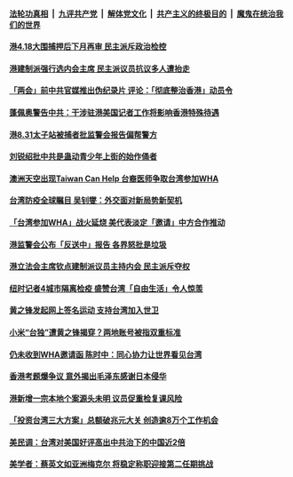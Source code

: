 

####  [法轮功真相](../../../../basic/blob/master/README.md?t=05190031) &nbsp;|&nbsp; [九评共产党](../../../../9ping.md/blob/master/README.md?t=05190031) &nbsp;|&nbsp; [解体党文化](../../../../jtdwh.md/blob/master/README.md?t=05190031)  &nbsp;|&nbsp; [共产主义的终极目的](../../../../gczydzjmd.md/blob/master/README.md?t=05190031) &nbsp;|&nbsp; [魔鬼在统治我们的世界](../../../../mgztzwmdsj.md/blob/master/README.md?t=05190031) 

#### [港4.18大围捕押后下月再审 民主派斥政治检控](../pages/soh55/380122.md?t=05190031) 
#### [港建制派强行选内会主席 民主派议员抗议多人遭抬走](../pages/soh55/380107.md?t=05190031) 
#### [「两会」前中共官媒推出伪纪录片 评论：「彻底整治香港」动员令](../pages/soh55/380026.md?t=05190031) 
#### [蓬佩奥警告中共：干涉驻港美国记者工作将影响香港特殊待遇](../pages/soh55/379972.md?t=05190031) 
#### [港8.31太子站被捕者批监警会报告偏帮警方](../pages/soh55/379780.md?t=05190031) 
#### [刘锐绍批中共是蛊动青少年上街的始作俑者](../pages/soh55/379777.md?t=05190031) 
#### [澳洲天空出现Taiwan Can Help 台裔医师争取台湾参加WHA](../pages/soh55/379630.md?t=05190031) 
#### [台湾防疫全球瞩目 吴钊燮：外交面对新局势新契机](../pages/soh55/379441.md?t=05190031) 
#### [「台湾参加WHA」战火延烧 美代表淡定「邀请」中方合作推动](../pages/soh55/379366.md?t=05190031) 
#### [港监警会公布「反送中」报告 各界怒批是垃圾](../pages/soh55/379186.md?t=05190031) 
#### [港立法会主席钦点建制派议员主持内会 民主派斥夺权](../pages/soh55/379180.md?t=05190031) 
#### [纽时记者4城市隔离检疫 盛赞台湾「自由生活」令人惊羡](../pages/soh55/379042.md?t=05190031) 
#### [黄之锋发起网上签名运动 支持台湾加入世卫](../pages/soh55/379060.md?t=05190031) 
#### [小米“台独”遭黄之锋揭穿？两地账号被指双重标准](../pages/soh55/379021.md?t=05190031) 
#### [仍未收到WHA邀请函 陈时中：同心协力让世界看见台湾](../pages/soh55/378979.md?t=05190031) 
#### [香港考题爆争议 意外揭出毛泽东感谢日本侵华](../pages/soh55/378949.md?t=05190031) 
#### [港新增一宗本地个案源头未明 议员促重检复课风险](../pages/soh55/378709.md?t=05190031) 
#### [「投资台湾三大方案」总额破兆元大关 创造逾8万个工作机会](../pages/soh55/378610.md?t=05190031) 
#### [美民调：台湾对美国好评高出中共治下的中国近2倍](../pages/soh55/378280.md?t=05190031) 
#### [美学者：蔡英文如亚洲梅克尔 将稳定称职迎接第二任期挑战](../pages/soh55/378550.md?t=05190031) 
